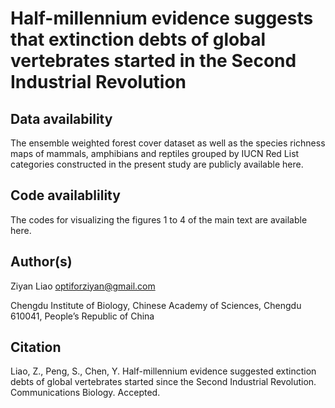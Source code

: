 # Half-millennium evidence suggests that extinction debts of global vertebrates started in the Second Industrial Revolution

## Data availability

The ensemble weighted forest cover dataset as well as the species richness maps of mammals, amphibians and reptiles grouped by IUCN Red List categories constructed in the present study are publicly available here. 


## Code availablility

The codes for visualizing the figures 1 to 4 of the main text are available here.


## Author(s)

Ziyan Liao optiforziyan@gmail.com

Chengdu Institute of Biology, Chinese Academy of Sciences, Chengdu 610041, People’s Republic of China


## Citation
Liao, Z., Peng, S., Chen, Y. Half-millennium evidence suggested extinction debts of global vertebrates started since the Second Industrial Revolution. Communications Biology. Accepted.
